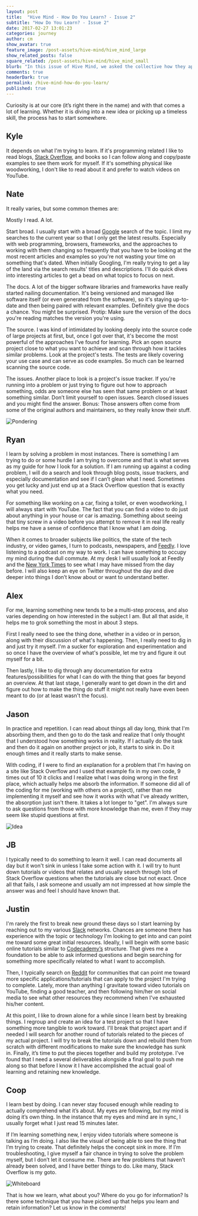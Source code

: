 ```yaml
---
layout: post
title:  "Hive Mind - How Do You Learn? - Issue 2"
subtitle: "How Do You Learn? - Issue 2"
date: 2017-02-27 13:01:23
categories: journey
author: cm
show_avatar: true
feature_image: /post-assets/hive-mind/hive_mind_large
show_related_posts: false
square_related: /post-assets/hive-mind/hive_mind_small
blurb: "In this issue of Hive Mind, we asked the collective how they approach learning"
comments: true
headerDark: true
permalink: /hive-mind-how-do-you-learn/
published: true
---
```


Curiosity is at our core (it’s right there in the name) and with that comes a lot of learning. Whether it is diving into a new idea or picking up a timeless skill, the process has to start somewhere.

## Kyle

It depends on what I'm trying to learn. If it's programming related I like to read blogs, [Stack Overflow](https://www.stackoverflow.com), and books so I can follow along and copy/paste examples to see them work for myself. If it's something physical like woodworking, I don't like to read about it and prefer to watch videos on YouTube.

## Nate

It really varies, but some common themes are:

Mostly I read. A lot.

Start broad. I usually start with a broad [Google](https://google.com) search of the topic. I limit my searches to the current year so that I only get the latest results. Especially with web programming, browsers, frameworks, and the approaches to working with them changing so frequently that you have to be looking at the most recent articles and examples so you're not wasting your time on something that's dated. When initially Googling, I'm really trying to get a lay of the land via the search results' titles and descriptions. I'll do quick dives into interesting articles to get a bead on what topics to focus on next.

The docs. A lot of the bigger software libraries and frameworks have really started nailing documentation. It's being versioned and managed like software itself (or even generated from the software), so it's staying up-to-date and then being paired with relevant examples. Definitely give the docs a chance. You might be surprised. Protip: Make sure the version of the docs you're reading matches the version you're using.

The source. I was kind of intimidated by looking deeply into the source code of large projects at first, but, once I got over that, it's become the most powerful of the approaches I've found for learning. Pick an open source project close to what you want to achieve and scan through how it tackles similar problems. Look at the project's tests. The tests are likely covering your use case and can serve as code examples. So much can be learned scanning the source code.

The issues. Another place to look is a project's issue tracker. If you're running into a problem or just trying to figure out how to approach something, odds are someone else has seen that same problem or at least something similar. Don’t limit yourself to open issues. Search closed issues and you might find the answer. Bonus: Those answers often come from some of the original authors and maintainers, so they really know their stuff.

![Pondering](/img/post-assets/hive-mind-2/woman-hand-desk-office.jpg)


## Ryan

I learn by solving a problem in most instances. There is something I am trying to do or some hurdle I am trying to overcome and that is what serves as my guide for how I look for a solution. If I am running up against a coding problem, I will do a search and look through blog posts, issue trackers, and especially documentation and see if I can’t glean what I need. Sometimes you get lucky and just end up at a Stack Overflow question that is exactly what you need.

For something like working on a car, fixing a toilet, or even woodworking, I will always start with YouTube. The fact that you can find a video to do just about anything in your house or car is amazing. Something about seeing that tiny screw in a video before you attempt to remove it in real life really helps me have a sense of confidence that I know what I am doing.

When it comes to broader subjects like politics, the state of the tech industry, or video games, I turn to podcasts, newspapers, and [Feedly](https://feedly.com). I love listening to a podcast on my way to work. I can have something to occupy my mind during the dull commute. At my desk I will usually look at Feedly and the [New York Times](https://www.nytimes.com/) to see what I may have missed from the day before. I will also keep an eye on Twitter throughout the day and dive deeper into things I don’t know about or want to understand better.

## Alex

For me, learning something new tends to be a multi-step process, and also varies depending on how interested in the subject I am. But all that aside, it helps me to grok something the most in about 3 steps.

First I really need to see the thing done, whether in a video or in person, along with their discussion of what's happening. Then, I really need to dig in and just try it myself. I'm a sucker for exploration and experimentation and so once I have the overview of what's possible, let me try and figure it out myself for a bit.

Then lastly, I like to dig through any documentation for extra features/possibilities for what I can do with the thing that goes far beyond an overview. At that last stage, I generally want to get down in the dirt and figure out how to make the thing do stuff it might not really have even been meant to do (or at least wasn't the focus).

## Jason

In practice and repetition. I can read about things all day long, think that I'm absorbing them, and then go to do the task and realize that I only thought that I understood how something works in reality. If I actually do the task and then do it again on another project or job, it starts to sink in. Do it enough times and it really starts to make sense.

With coding, if I were to find an explanation for a problem that I'm having on a site like Stack  Overflow and I used that example fix in my own code, 9 times out of 10 it clicks and I realize what I was doing wrong in the first place, which actually helps me absorb the information. If someone did all of the coding for me (working with others on a project), rather than me implementing it myself and see how it works with what I've already written, the absorption just isn't there. It takes a lot longer to "get". I'm always sure to ask questions from those with more knowledge than me, even if they may seem like stupid questions at first.

![Idea](/img/post-assets/hive-mind-2/pen-idea-bulb-paper.jpg)

## JB

I typically need to do something to learn it well. I can read documents all day but it won't sink in unless I take some action with it. I will try to hunt down tutorials or videos that relates and usually search through lots of Stack Overflow questions when the tutorials are close but not exact. Once all that fails, I ask someone and usually am not impressed at how simple the answer was and feel I should have known that.

## Justin

I'm rarely the first to break new ground these days so I start learning by reaching out to my various [Slack](https://www.slack.com) networks. Chances are someone there has experience with the topic or technology I'm looking to get into and can point me toward some great initial resources. Ideally, I will begin with some basic online tutorials similar to [Codecademy’s](https://www.codecademy.com/) structure. That gives me a foundation to be able to ask informed questions and begin searching for something more specifically related to what I want to accomplish.

Then, I typically search on [Reddit](https://www.reddit.com) for communities that can point me toward more specific applications/tutorials that can apply to the project I'm trying to complete. Lately, more than anything I gravitate toward video tutorials on YouTube, finding a good teacher, and then following him/her on social media to see what other resources they recommend when I've exhausted his/her content.

At this point, I like to drown alone for a while since I learn best by breaking things. I regroup and create an idea for a test project so that I have something more tangible to work toward. I'll break that project apart and if needed I will search for another round of tutorials related to the pieces of my actual project. I will try to break the tutorials down and rebuild them from scratch with different modifications to make sure the knowledge has sunk in. Finally, it’s time to put the pieces together and build my prototype. I've found that I need a several deliverables alongside a final goal to push me along so that before I know it I have accomplished the actual goal of learning and retaining new knowledge.

## Coop

I learn best by doing. I can never stay focused enough while reading to actually comprehend what it’s about. My eyes are following, but my mind is doing it’s own thing. In the instance that my eyes and mind are in sync, I usually forget what I just read 15 minutes later.

If I’m learning something new, I enjoy video tutorials where someone is talking as I’m doing. I also like the visual of being able to see the thing that I’m trying to create. That definitely helps the concept sink in more. If I’m troubleshooting, I give myself a fair chance in trying to solve the problem myself, but I don’t let it consume me. There are few problems that haven’t already been solved, and I have better things to do. Like many, Stack Overflow is my goto.

![Whiteboard](/img/post-assets/hive-mind-2/startup-photos.jpg)

That is how we learn, what about you? Where do you go for information? Is there some technique that you have picked up that helps you learn and retain information? Let us know in the comments!
